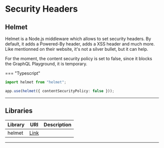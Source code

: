 # Security Headers

## Helmet

Helmet is a Node.js middleware which allows to set security headers. By default, it adds a Powered-By header, adds a XSS header and much more. Like mentionned on their website, it's not a silver bullet, but it can help.

For the moment, the content security policy is set to false, since it blocks the GraphQL Playground, it is temporary.

=== "Typescript"

```typescript
import helmet from "helmet";

app.use(helmet({ contentSecurityPolicy: false }));
```

<hr/>

## Libraries

| Library |                 URI                 | Description |
| :------ | :---------------------------------: | :---------- |
| helmet  | [Link](https://helmetjs.github.io/) |             |

<hr/>
